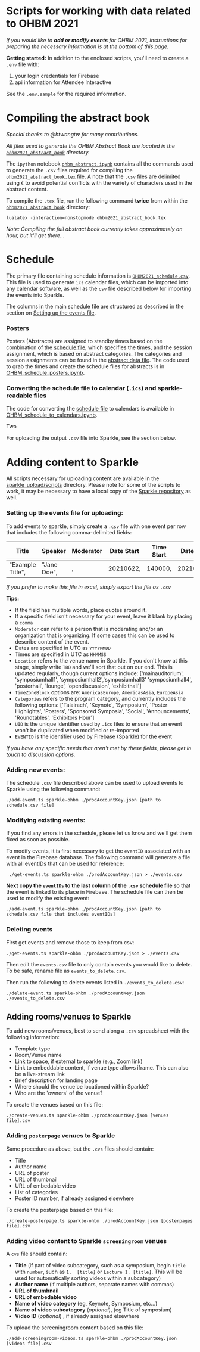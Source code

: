 # Scripts for working with data related to OHBM 2021  

_If you would like to **add or modify events** for OHBM 2021, instructions for preparing the necessary information is at the bottom of this page._ 

**Getting started:** In addition to the enclosed scripts, you'll need to create a `.env` file with:  
  1. your login credentials for Firebase  
  2. api information for Attendee Interactive  

See the `.env.sample` for the required information.  

# Compiling the abstract book  

_Special thanks to @htwangtw for many contributions._  

_All files used to generate the OHBM Abstract Book are located in the [`ohbm2021_abstract_book`](./ohbm2021_abstract_book) directory._  

The `ipython` notebook [`ohbm_abstract.ipynb`](./ohbm2021_abstract_book/ohbm_abstract.ipynb) contains all the commands used to generate the `.csv` files required for compiling the [`ohbm2021_abstract_book.tex`](./ohbm2021_abstract_book/ohbm_abstract.ipynb) file. A note that the `.csv` files are delimited using `€` to avoid potential conflicts with the variety of characters used in the abstract content.  

To compile the `.tex` file, run the following command **twice** from within the [`ohbm2021_abstract_book`](./ohbm2021_abstract_book) directory:  
    
    lualatex -interaction=nonstopmode ohbm2021_abstract_book.tex  

_Note: Compiling the full abstract book currently takes approximately an hour, but it'll get there..._  

# Schedule

The primary file containing schedule information is [`OHBM2021_schedule.csv`](./schedule/OHBM2021_schedule.csv). This file is used to generate `ics` calendar files, which can be imported into any calendar software, as well as the `csv` file described below for importing the events into Sparkle. 

The columns in the main schedule file are structured as described in the section on [Setting up the events file](#Setting-up-the-events-file-for-uploading:).

### Posters

Posters (Abstracts) are assigned to standby times based on the combination of the [schedule file](./schedule/OHBM2021_schedule.csv), which specifies the times, and the session assignment, which is based on abstract categories. The categories and session assignments can be found in the [abstract data file](./schedule/abstract_assigned_for_schedule.csv). The code used to grab the times and create the schedule files for abstracts is in [OHBM_schedule_posters.ipynb](./schedule/OHBM_schedule_posters.ipynb).

### Converting the schedule file to calendar (`.ics`) and sparkle-readable files   

The code for converting the [schedule file](./schedule/OHBM2021_schedule.csv) to calendars is available in [OHBM_schedule_to_calendars.ipynb](./schedule/OHBM_schedule_to_calendars.ipynb).  

Two 

For uploading the output `.csv` file into Sparkle, see the section below.

<!-- 
### Optimizing scheduling  
### Assigning posters to categories for stand-by times  
### Sharing the schedule  
-->

# Adding content to Sparkle

All scripts necessary for uploading content are available in the [sparkle_upload/scripts](sparkle_upload/scripts) directory. Please note for some of the scripts to work, it may be necessary to have a local copy of the [Sparkle repository](https://github.com/sparkletown/sparkle) as well.
### Setting up the events file for uploading:
To add events to sparkle, simply create a `.csv` file with one event per row that includes the following comma-delimited fields:  


| Title | Speaker | Moderator | Date Start | Time Start | Date End | Time End | Location | TimeZoneBlock | Categories | UID | EVENTID 
| --- | --- | --- | --- | --- | --- | --- | --- | --- | --- | --- | --- | 
|  "Example Title", | "Jane Doe", | , | 20210622, | 140000, | 20210622, | 150000, | mainauditorium | AmericasEurope | keynote | , | , |

_If you prefer to make this file in excel, simply export the file as `.csv`_

**Tips:**  
- If the field has multiple words, place quotes around it.  
- If a specific field isn't necessary for your event, leave it blank by placing a `comma`  
- `Moderator` can refer to a person that is moderating and/or an organization that is organizing. If some cases this can be used to describe content of the event. 
- Dates are specified in UTC as `YYYYMMDD`
- Times are specified in UTC as `HHMMSS`  
- `Location` refers to the venue name in Sparkle. If you don't know at this stage, simply write `TBD` and we'll sort that out on our end. This is updated regularly, though current options include: ['mainauditorium', 'symposiumhall1', 'symposiumhall2','symposiumhall3' 'symposiumhall4', 'posterhall', 'lounge', 'opendiscussion', 'exhibithall']
- `TimeZoneBlock` options are: `AmericasEurope`, `AmericasAsia`, `EuropeAsia`  
- `Categories` refers to the program category, and currently includes the following options: ['Talairach', 'Keynote', 'Symposium', 'Poster Highlights', 'Posters', 'Sponsored Symposia', 'Social', 'Announcements', 'Roundtables', 'Exhibitors Hour']  
- `UID` is the unique identifier used by `.ics` files to ensure that an event won't be duplicated when modified or re-imported  
- `EVENTID` is the identifier used by Firebase (Sparkle) for the event 

_If you have any specific needs that aren't met by these fields, please get in touch to discussion options._ 

### Adding new events:

The schedule `.csv` file described above can be used to upload events to Sparkle using the following command:  

    ./add-event.ts sparkle-ohbm ./prodAccountKey.json [path to schedule.csv file]  

### Modifying existing events:   

If you find any errors in the schedule, please let us know and we'll get them fixed as soon as possible.  

To modify events, it is first necessary to get the `eventID` associated with an event in the Firebase database. The following command will generate a file with all eventIDs that can be used for reference:

     ./get-events.ts sparkle-ohbm ./prodAccountKey.json > ./events.csv  


**Next copy the `eventIDs` to the last column of the `.csv` schedule file** so that the event is linked to its place in Firebase. The schedule file can then be used to modify the existing event:  

    ./add-event.ts sparkle-ohbm ./prodAccountKey.json [path to schedule.csv file that includes eventIDs]  


### Deleting events
First get events and remove those to keep from csv:  
    
    ./get-events.ts sparkle-ohbm ./prodAccountKey.json > ./events.csv  

Then edit the `events.csv` file to only contain events you would like to delete. To be safe, rename file as `events_to_delete.csv`.  

Then run the following to delete events listed in `./events_to_delete.csv`:  

    ./delete-event.ts sparkle-ohbm ./prodAccountKey.json ./events_to_delete.csv  


## Adding rooms/venues to Sparkle  

To add new rooms/venues, best to send along a `.csv` spreadsheet with the following information:

- Template type
- Room/Venue name
- Link to space, if external to sparkle (e.g., Zoom link)
- Link to embeddable content, if venue type allows iframe. This can also be a live-stream link
- Brief description for landing page
- Where should the venue be locationed within Sparkle? 
- Who are the 'owners' of the venue?  

To create the venues based on this file:  

    ./create-venues.ts sparkle-ohbm ./prodAccountKey.json [venues file].csv

### Adding `posterpage` venues to Sparkle   

Same procedure as above, but the `.cvs` files should contain:

- Title 
- Author name
- URL of poster
- URL of thumbnail
- URL of embedable video
- List of categories
- Poster ID number, if already assigned elsewhere

To create the posterpage based on this file:  

    ./create-posterpage.ts sparkle-ohbm ./prodAccountKey.json [posterpages file].csv

### Adding video content to Sparkle `screeningroom` venues 

A `cvs` file should contain:  

- **Title** (if part of video subcategory, such as a symposium, begin `title` with `number`, such as `1.  [title]` or `Lecture 1. [title]`. This will be used for automatically sorting videos within a subcategory)
- **Author name** (if multiple authors, separate names with commas)
- **URL of thumbnail**
- **URL of embedable video**
- **Name of video category** (eg, Keynote, Symposium, etc...)
- **Name of video subcategory** (_optional_), (eg Title of symposium)
- **Video ID** (_optional_) , if already assigned elsewhere  

To upload the screeningroom content based on this file:  

    ./add-screeningroom-videos.ts sparkle-ohbm ./prodAccountKey.json [videos file].csv
